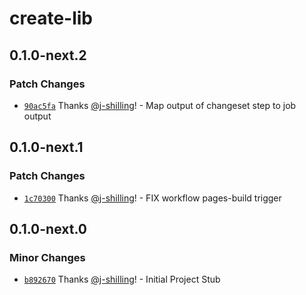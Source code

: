 # create-lib

## 0.1.0-next.2

### Patch Changes

- [`90ac5fa`](https://github.com/FunctorFactory/create-lib/commit/90ac5fa664b6101ce1c1697f6fc706217039db32) Thanks [@j-shilling](https://github.com/j-shilling)! - Map output of changeset step to job output

## 0.1.0-next.1

### Patch Changes

- [`1c70300`](https://github.com/FunctorFactory/create-lib/commit/1c70300173bb980d1be38f4d99430b7c3d049bc4) Thanks [@j-shilling](https://github.com/j-shilling)! - FIX workflow pages-build trigger

## 0.1.0-next.0

### Minor Changes

- [`b892670`](https://github.com/FunctorFactory/create-lib/commit/b8926701fe61cc3cf98d46c9a092ca742fc20440) Thanks [@j-shilling](https://github.com/j-shilling)! - Initial Project Stub
